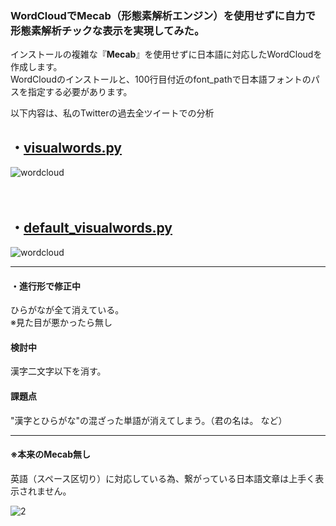 ### WordCloudでMecab（形態素解析エンジン）を使用せずに自力で形態素解析チックな表示を実現してみた。


インストールの複雑な『**Mecab**』を使用せずに日本語に対応したWordCloudを作成します。  
WordCloudのインストールと、100行目付近のfont_pathで日本語フォントのパスを指定する必要があります。  

以下内容は、私のTwitterの過去全ツイートでの分析

## ・[visualwords.py](https://github.com/aocattleya/WordCloud-Japanese_Sample/blob/master/visualwords.py)

![wordcloud](https://user-images.githubusercontent.com/39142850/60110631-5c934a00-97a7-11e9-8a78-4c711541747a.png)

　　  
## ・[default_visualwords.py](https://github.com/aocattleya/WordCloud-Japanese_Sample/blob/master/default_visualwords.py)

![wordcloud](https://user-images.githubusercontent.com/39142850/59966720-5f016400-955b-11e9-9f97-e1ef8ffe5f36.png)

-----

#### ・進行形で修正中
ひらがなが全て消えている。  
※見た目が悪かったら無し  

#### 検討中
漢字二文字以下を消す。  

#### 課題点
"漢字とひらがな"の混ざった単語が消えてしまう。（君の名は。 など）

-----

#### ※本来のMecab無し

英語（スペース区切り）に対応している為、繋がっている日本語文章は上手く表示されません。

![2](https://user-images.githubusercontent.com/39142850/60111648-4c7c6a00-97a9-11e9-9e82-85ab02156f65.png)
